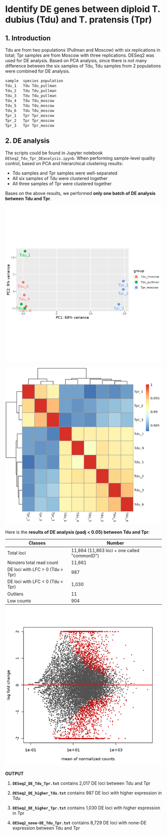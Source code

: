 # Identify DE genes between diploid T. dubius (Tdu) and T. pratensis (Tpr)

## 1. Introduction
Tdu are from two populations (Pullman and Moscow) with six replications in total; Tpr samples are from Moscow with three replications. DESeq2 was used for DE analysis. Based on PCA analysis, since there is not many difference between the six samples of Tdu, Tdu samples from 2 populations were combined for DE analysis.

```
sample	species	population
Tdu_1	Tdu	Tdu_pullman
Tdu_2	Tdu	Tdu_pullman
Tdu_3	Tdu	Tdu_pullman
Tdu_4	Tdu	Tdu_moscow
Tdu_5	Tdu	Tdu_moscow
Tdu_6	Tdu	Tdu_moscow
Tpr_1	Tpr	Tpr_moscow
Tpr_2	Tpr	Tpr_moscow
Tpr_3	Tpr	Tpr_moscow
```

## 2. DE analysis
The scripts could be found in Jupyter notebook `DESeq2_Tdu_Tpr_DEanalysis.ipynb`. When performing sample-level quality control, based on PCA and hierarchical clustering results:
  - Tdu samples and Tpr samples were well-separated
  - All six samples of Tdu were clustered together
  - All three samples of Tpr were clustered together

Bases on the above results, we performed **only one batch of DE analysis between Tdu and Tpr**.

![Tdu_Tpr_PCA](https://github.com/GatorShan/Tragopogon-Inflorescence-RNA-seq-Analysis/blob/master/Differential_expression_analysis/DE_Tdu_Tpr/Images/Tdu_Tpr_PCA_DESeq2.png)

![Tdu_Tpr_correlation](https://github.com/GatorShan/Tragopogon-Inflorescence-RNA-seq-Analysis/blob/master/Differential_expression_analysis/DE_Tdu_Tpr/Images/Tdu_Tpr_correlation_DESeq2.png)

Here is the **results of DE analysis (padj < 0.05) between Tdu and Tpr**:

| Classes | Number |
| -- | -- |
| Total loci | 11,864 (11,863 loci + one called "commonID") |
| Nonzero total read count | 11,661 |
| DE loci with LFC > 0 (Tdu > Tpr) | 987 |
| DE loci with LFC < 0 (Tdu < Tpr) | 1,030 |
| Outliers | 11 |
| Low counts | 904 |

![MA_plot_Tdu_Tpr](https://github.com/GatorShan/Tragopogon-Inflorescence-RNA-seq-Analysis/blob/master/Differential_expression_analysis/DE_Tdu_Tpr/Images/Tdu_Tpr_MAplot.png)

**OUTPUT**

1) **`DESeq2_DE_Tdu_Tpr.txt`** contains 2,017 DE loci between Tdu and Tpr

2) **`DESeq2_DE_higher_Tdu.txt`** contains 987 DE loci with higher expression in Tdu

3) **`DESeq2_DE_higher_Tpr.txt`** contains 1,030 DE loci with higher expression in Tpr

4) **`DESeq2_none-DE_Tdu_Tpr.txt`** contains 8,729 DE loci with none-DE expression between Tdu and Tpr